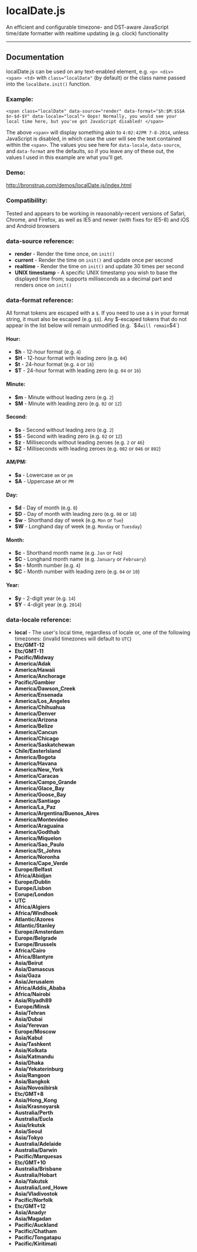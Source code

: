 # localDate.js #

An efficient and configurable timezone- and DST-aware JavaScript time/date formatter with realtime updating (e.g. clock) functionality

---

## Documentation ##

localDate.js can be used on any text-enabled element, e.g. `<p> <div> <span> <td>` with `class="localDate"` (by default) or the class name passed into the `localDate.init()` function.

### Example: ###
`<span class="localDate" data-source="render" data-format="$h:$M:$S$A $n-$d-$Y" data-locale="local">
	Oops! Normally, you would see your local time here, but you've got JavaScript disabled!
</span>`

The above `<span>` will display something akin to `4:02:42PM 7-8-2014`, unless JavaScript is disabled, in which case the user will see the text contained within the `<span>`. The values you see here for `data-locale`, `data-source`, and `data-format` are the defaults, so if you leave any of these out, the values I used in this example are what you'll get.

### Demo: ###
http://bronstrup.com/demos/localDate.js/index.html

### Compatibility: ###
Tested and appears to be working in reasonably-recent versions of Safari, Chrome, and Firefox, as well as IE5 and newer (with fixes for IE5-8) and iOS and Android browsers

### data-source reference: ###
+ **render** - Render the time once, on `init()`
+ **current** - Render the time on `init()` and update once per second
+ **realtime** - Render the time on `init()` and update 30 times per second
+ **UNIX timestamp** - A specific UNIX timestamp you wish to base the displayed time from; supports milliseconds as a decimal part and renders once on `init()`

### data-format reference: ###
All format tokens are escaped with a `$`. If you need to use a `$` in your format string, it must also be escaped (e.g. `$$`). Any $-escaped tokens that do not appear in the list below will remain unmodified (e.g. `$4` will remain `$4`)
#### Hour: ####
+ **$h** - 12-hour format (e.g. `4`)
+ **$H** - 12-hour format with leading zero (e.g. `04`)
+ **$t** - 24-hour format (e.g. `4` or `16`)
+ **$T** - 24-hour format with leading zero (e.g. `04` or `16`)
#### Minute: ####
+ **$m** - Minute without leading zero (e.g. `2`)
+ **$M** - Minute with leading zero (e.g. `02` or `12`)
#### Second: ####
+ **$s** - Second without leading zero (e.g. `2`)
+ **$S** - Second with leading zero (e.g. `02` or `12`)
+ **$z** - Milliseconds without leading zeroes (e.g. `2` or `46`)
+ **$Z** - Milliseconds with leading zeroes (e.g. `002` or `046` or `802`)
#### AM/PM: ####
+ **$a** - Lowercase `am` or `pm`
+ **$A** - Uppercase `AM` or `PM`
#### Day: ####
+ **$d** - Day of month (e.g. `8`)
+ **$D** - Day of month with leading zero (e.g. `08` or `18`)
+ **$w** - Shorthand day of week (e.g. `Mon` or `Tue`)
+ **$W** - Longhand day of week (e.g. `Monday` or `Tuesday`)
#### Month: ####
+ **$c** - Shorthand month name (e.g. `Jan` or `Feb`)
+ **$C** - Longhand month name (e.g. `January` or `February`)
+ **$n** - Month number (e.g. `4`)
+ **$C** - Month number with leading zero (e.g. `04` or `10`)
#### Year: ####
+ **$y** - 2-digit year (e.g. `14`)
+ **$Y** - 4-digit year (e.g. `2014`)

### data-locale reference: ###
+ **local** - The user's local time, regardless of locale
or, one of the following timezones: (invalid timezones will default to `UTC`)
+ **Etc/GMT-12**
+ **Etc/GMT-11**
+ **Pacific/Midway**
+ **America/Adak**
+ **America/Hawaii**
+ **America/Anchorage**
+ **Pacific/Gambier**
+ **America/Dawson_Creek**
+ **America/Ensenada**
+ **America/Los_Angeles**
+ **America/Chihuahua**
+ **America/Denver**
+ **America/Arizona**
+ **America/Belize**
+ **America/Cancun**
+ **America/Chicago**
+ **America/Saskatchewan**
+ **Chile/EasterIsland**
+ **America/Bogota**
+ **America/Havana**
+ **America/New_York**
+ **America/Caracas**
+ **America/Campo_Grande**
+ **America/Glace_Bay**
+ **America/Goose_Bay**
+ **America/Santiago**
+ **America/La_Paz**
+ **America/Argentina/Buenos_Aires**
+ **America/Montevideo**
+ **America/Araguaina**
+ **America/Godthab**
+ **America/Miquelon**
+ **America/Sao_Paulo**
+ **America/St_Johns**
+ **America/Noronha**
+ **America/Cape_Verde**
+ **Europe/Belfast**
+ **Africa/Abidjan**
+ **Europe/Dublin**
+ **Europe/Lisbon**
+ **Eorupe/London**
+ **UTC**
+ **Africa/Algiers**
+ **Africa/Windhoek**
+ **Atlantic/Azores**
+ **Atlantic/Stanley**
+ **Europe/Amsterdam**
+ **Europe/Belgrade**
+ **Europe/Brussels**
+ **Africa/Cairo**
+ **Africa/Blantyre**
+ **Asia/Beirut**
+ **Asia/Damascus**
+ **Asia/Gaza**
+ **Asia/Jerusalem**
+ **Africa/Addis_Ababa**
+ **Africa/Nairobi**
+ **Asia/Riyadh89**
+ **Europe/Minsk**
+ **Asia/Tehran**
+ **Asia/Dubai**
+ **Asia/Yerevan**
+ **Europe/Moscow**
+ **Asia/Kabul**
+ **Asia/Tashkent**
+ **Asia/Kolkata**
+ **Asia/Katmandu**
+ **Asia/Dhaka**
+ **Asia/Yekaterinburg**
+ **Asia/Rangoon**
+ **Asia/Bangkok**
+ **Asia/Novosibirsk**
+ **Etc/GMT+8**
+ **Asia/Hong_Kong**
+ **Asia/Krasnoyarsk**
+ **Australia/Perth**
+ **Australia/Eucla**
+ **Asia/Irkutsk**
+ **Asia/Seoul**
+ **Asia/Tokyo**
+ **Australia/Adelaide**
+ **Australia/Darwin**
+ **Pacific/Marquesas**
+ **Etc/GMT+10**
+ **Australia/Brisbane**
+ **Australia/Hobart**
+ **Asia/Yakutsk**
+ **Australia/Lord_Howe**
+ **Asia/Vladivostok**
+ **Pacific/Norfolk**
+ **Etc/GMT+12**
+ **Asia/Anadyr**
+ **Asia/Magadan**
+ **Pacific/Auckland**
+ **Pacific/Chatham**
+ **Pacific/Tongatapu**
+ **Pacific/Kiritimati**
